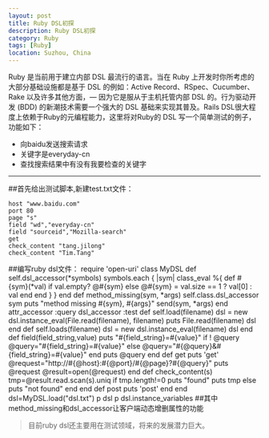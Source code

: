 ```yaml
---
layout: post
title: Ruby DSL初探
description: Ruby DSL初探
category: Ruby
tags: [Ruby]
location: Suzhou, China
---
```

Ruby 是当前用于建立内部 DSL 最流行的语言。当在 Ruby 上开发时你所考虑的大部分基础设施都是基于 DSL 的例如：Active Record、RSpec、Cucumber、Rake 以及许多其他方面，— 因为它是服从于主机托管内部 DSL 的。行为驱动开发 (BDD) 的新潮技术需要一个强大的 DSL 基础来实现其普及。Rails DSL很大程度上依赖于Ruby的元编程能力，这里将对Ruby的 DSL 写一个简单测试的例子，功能如下：

 - 向baidu发送搜索请求
 - 关键字是everyday-cn
 - 查找搜索结果中有没有我要检查的关键字

----------

##首先给出测试脚本,新建test.txt文件：

	host "www.baidu.com"
	port 80
	page "s"
	field "wd","everyday-cn"
	field "sourceid","Mozilla-search"
	get
	check_content "tang.jilong"
	check_content "Tim.Tang"
##编写ruby dsl文件：
	require 'open-uri'
	class MyDSL
		def self.dsl_accessor(*symbols)
			symbols.each { |sym|
				class_eval %{
					def #{sym}(*val)
					  if val.empty?
					   @#{sym}
					  else
					   @#{sym} = val.size == 1 ? val[0] : val
					  end
					end
				}
			}
		end
		def method_missing(sym, *args)
			self.class.dsl_accessor sym
			puts "method missing #{sym}, #{args}"
			send(sym, *args)
		end
		attr_accessor :query
		dsl_accessor :test
		def self.load(filename)
			dsl = new
			dsl.instance_eval(File.read(filename), filename)
			puts File.read(filename)
			dsl
		end
		def self.loads(filename)
			dsl = new
			dsl.instance_eval(filename)
			dsl
		end
		def field(field_string,value)
			puts "#{field_string}=#{value}"
			if ! @query
				@query="#{field_string}=#{value}"
			else
				@query="#{@query}&#{field_string}=#{value}"
			end
			puts @query
		end
		def get
			puts 'get'
			@request="http://#{@host}:#{@port}/#{@page}?#{@query}"
			puts @request
			@result=open(@request)
		end
		def check_content(s)
			tmp=@result.read.scan(s).uniq
			if tmp.length!=0
				puts "found"
				puts tmp
			else
				puts "not found"
			end
		end
		def post
			puts 'post'
		end
	end
	dsl=MyDSL.load("dsl.txt")
	p dsl
	p dsl.instance_variables
##其中method_missing和dsl_accessor让客户端动态增删属性的功能

> 目前ruby dsl还主要用在测试领域，将来的发展潜力巨大。
